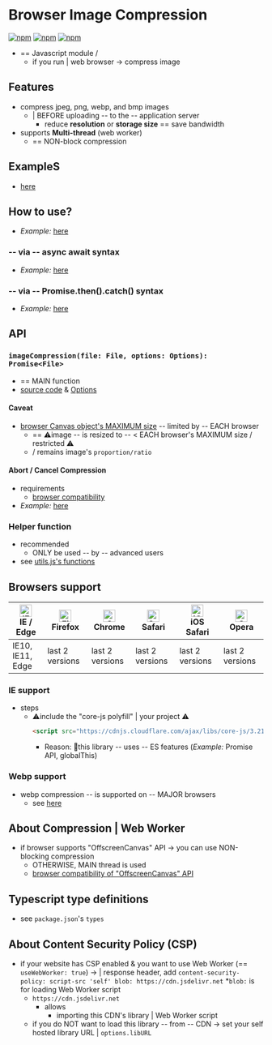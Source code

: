 # Browser Image Compression
[![npm](https://img.shields.io/npm/v/browser-image-compression.svg)](https://www.npmjs.com/package/browser-image-compression)
[![npm](./coverage/badge.svg)](https://github.com/Donaldcwl/browser-image-compression)
[![npm](https://img.shields.io/npm/l/browser-image-compression.svg)](https://github.com/Donaldcwl/browser-image-compression)

* == Javascript module /
  * if you run | web browser -> compress image

## Features
* compress jpeg, png, webp, and bmp images 
  * | BEFORE uploading -- to the -- application server
    * reduce **resolution** or **storage size** == save bandwidth
* supports **Multi-thread** (web worker)
  * == NON-block compression

## ExampleS
* [here](example)

## How to use?
* _Example:_ [here](example/howToUse.html)

### -- via -- async await syntax
* _Example:_ [here](example/howToUse.html)

### -- via -- Promise.then().catch() syntax
* _Example:_ [here](example/howToUse.html)

## API
### `imageCompression(file: File, options: Options): Promise<File>`
* == MAIN function
* [source code](lib/index.js) & [Options](lib/index.d.md)

#### Caveat
* [browser Canvas object's MAXIMUM size](https://developer.mozilla.org/en-US/docs/Web/HTML/Element/canvas#maximum_canvas_size) -- limited by -- EACH browser
  * == ⚠️image -- is resized to -- < EACH browser's MAXIMUM size / restricted ⚠️
  * / remains image's `proportion/ratio`

#### Abort / Cancel Compression
* requirements
  * [browser compatibility](https://caniuse.com/?search=AbortController)
* _Example:_ [here](example/howToUse.html)

### Helper function
* recommended
  * ONLY be used -- by -- advanced users
* see [utils.js's functions](lib/utils.js)

## Browsers support

| [<img src="https://raw.githubusercontent.com/alrra/browser-logos/master/src/edge/edge_48x48.png" alt="IE / Edge" width="24px" height="24px" />](http://godban.github.io/browsers-support-badges/)<br/>IE / Edge | [<img src="https://raw.githubusercontent.com/alrra/browser-logos/master/src/firefox/firefox_48x48.png" alt="Firefox" width="24px" height="24px" />](http://godban.github.io/browsers-support-badges/)<br/>Firefox | [<img src="https://raw.githubusercontent.com/alrra/browser-logos/master/src/chrome/chrome_48x48.png" alt="Chrome" width="24px" height="24px" />](http://godban.github.io/browsers-support-badges/)<br/>Chrome | [<img src="https://raw.githubusercontent.com/alrra/browser-logos/master/src/safari/safari_48x48.png" alt="Safari" width="24px" height="24px" />](http://godban.github.io/browsers-support-badges/)<br/>Safari | [<img src="https://raw.githubusercontent.com/alrra/browser-logos/master/src/safari-ios/safari-ios_48x48.png" alt="iOS Safari" width="24px" height="24px" />](http://godban.github.io/browsers-support-badges/)<br/>iOS Safari | [<img src="https://raw.githubusercontent.com/alrra/browser-logos/master/src/opera/opera_48x48.png" alt="Opera" width="24px" height="24px" />](http://godban.github.io/browsers-support-badges/)<br/>Opera |
| --------- | --------- | --------- | --------- | --------- | --------- |
| IE10, IE11, Edge| last 2 versions| last 2 versions| last 2 versions| last 2 versions| last 2 versions

### IE support
* steps
  * ⚠️include the "core-js polyfill" | your project ⚠️
    ```html
    <script src="https://cdnjs.cloudflare.com/ajax/libs/core-js/3.21.1/minified.min.js"></script>
    ```
    * Reason: 🧠this library -- uses -- ES features (_Example:_ Promise API, globalThis)

### Webp support
* webp compression -- is supported on -- MAJOR browsers
  * see [here](https://caniuse.com/mdn-api_offscreencanvas_converttoblob_option_type_parameter_webp)

## About Compression | Web Worker
* if browser supports "OffscreenCanvas" API -> you can use NON-blocking compression
  * OTHERWISE, MAIN thread is used
  * [browser compatibility of "OffscreenCanvas" API](https://developer.mozilla.org/en-US/docs/Web/API/OffscreenCanvas#browser_compatibility)  

## Typescript type definitions
* see `package.json`'s `types` 

## About Content Security Policy (CSP)
* if your website has CSP enabled & you want to use Web Worker (== `useWebWorker: true`) -> | response header, add
`content-security-policy: script-src 'self' blob: https://cdn.jsdelivr.net`
  *`blob:` is for loading Web Worker script
  * `https://cdn.jsdelivr.net`
    * allows
      * importing this CDN's library | Web Worker script
  * if you do NOT want to load this library -- from -- CDN -> set your self hosted library URL | `options.libURL`

[dist]: https://github.com/Donaldcwl/browser-image-compression/tree/master/dist
[example]: https://github.com/Donaldcwl/browser-image-compression/tree/master/example
[delivrjs]: https://cdn.jsdelivr.net/
